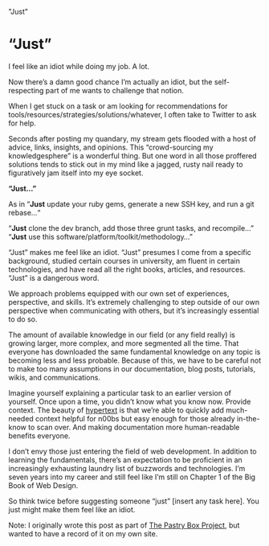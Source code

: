 "Just"

#  “Just”

I feel like an idiot while doing my job. A lot.

Now there’s a damn good chance I’m actually an idiot, but the self-respecting part of me wants to challenge that notion.

When I get stuck on a task or am looking for recommendations for tools/resources/strategies/solutions/whatever, I often take to Twitter to ask for help.

Seconds after posting my quandary, my stream gets flooded with a host of advice, links, insights, and opinions. This “crowd-sourcing my knowledgesphere” is a wonderful thing. But one word in all those proffered solutions tends to stick out in my mind like a jagged, rusty nail ready to figuratively jam itself into my eye socket.

**“Just…”**

As in “**Just** update your ruby gems, generate a new SSH key, and run a git rebase…“

“**Just** clone the dev branch, add those three grunt tasks, and recompile…”
“**Just** use this software/platform/toolkit/methodology…”

“Just” makes me feel like an idiot. “Just” presumes I come from a specific background, studied certain courses in university, am fluent in certain technologies, and have read all the right books, articles, and resources. “Just” is a dangerous word.

We approach problems equipped with our own set of experiences, perspective, and skills. It’s extremely challenging to step outside of our own perspective when communicating with others, but it’s increasingly essential to do so.

The amount of available knowledge in our field (or any field really) is growing larger, more complex, and more segmented all the time. That everyone has downloaded the same fundamental knowledge on any topic is becoming less and less probable. Because of this, we have to be careful not to make too many assumptions in our documentation, blog posts, tutorials, wikis, and communications.

Imagine yourself explaining a particular task to an earlier version of yourself. Once upon a time, you didn’t know what you know now. Provide context. The beauty of [hypertext](http://en.wikipedia.org/wiki/Hypertext) is that we’re able to quickly add much-needed context helpful for n00bs but easy enough for those already in-the-know to scan over. And making documentation more human-readable benefits everyone.

I don’t envy those just entering the field of web development. In addition to learning the fundamentals, there’s an expectation to be proficient in an increasingly exhausting laundry list of buzzwords and technologies. I’m seven years into my career and still feel like I’m still on Chapter 1 of the Big Book of Web Design.

So think twice before suggesting someone “just” [insert any task here]. You just might make them feel like an idiot.

Note: I originally wrote this post as part of [The Pastry Box Project](https://the-pastry-box-project.net/brad-frost/2014-january-28), but wanted to have a record of it on my own site.